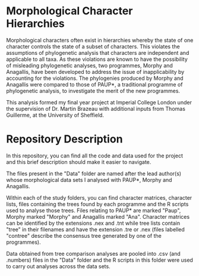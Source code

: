 # Morphological Character Hierarchies
Morphological characters often exist in hierarchies whereby the state of one character controls the state of a subset of characters. This violates the assumptions of phylogenetic analysis that characters are independent and applicable to all taxa. As these violations are known to have the possibility of misleading phylogenetic analyses, two programmes, Morphy and Anagallis, have been developed to address the issue of inapplicability by accounting for the violations. The phylogenies produced by Morphy and Anagallis were compared to those of PAUP*, a traditional programme of phylogenetic analysis, to investigate the merit of the new programmes.

This analysis formed my final year project at Imperial College London under the supervision of Dr. Martin Brazeau with additional inputs from Thomas Guillerme, at the University of Sheffield.

# Repository Description
In this repository, you can find all the code and data used for the project and this brief description should make it easier to navigate.

The files present in the "Data" folder are named after the lead author(s) whose morphological data sets I analysed with PAUP*, Morphy and Anagallis.

Within each of the study folders, you can find character matrices, character lists, files containing the trees found by each programme and the R scripts used to analyse those trees.
Files relating to PAUP* are marked "Paup", Morphy marked "Morphy" and Anagallis marked "Ana".
Character matrices can be identified by the extensions .nex and .tnt while tree lists contain "tree" in their filenames and have the extension .tre or .nex (files labelled "contree" describe the consensus tree generated by one of the programmes).

Data obtained from tree comparison analyses are pooled into .csv (and .numbers) files in the "Data" folder and the R scripts in this folder were used to carry out analyses across the data sets.
